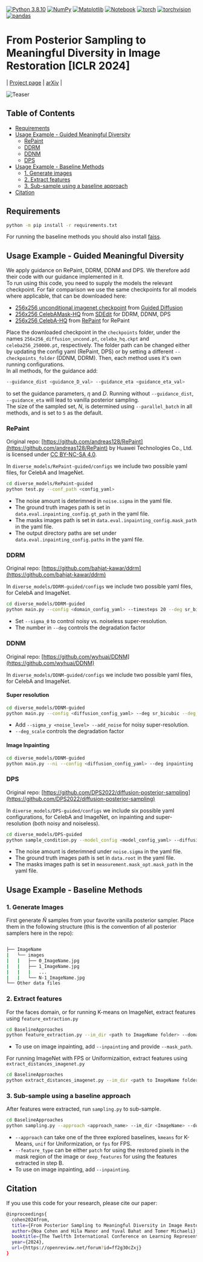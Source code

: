 [![Python 3.8.10](https://img.shields.io/badge/python-3.8.10+-blue?logo=python&logoColor=white)](https://www.python.org/downloads/release/python-3810/)
[![NumPy](https://img.shields.io/badge/numpy-1.24.3+-green?logo=numpy&logoColor=white)](https://pypi.org/project/numpy/1.24.3/)
[![Matplotlib](https://img.shields.io/badge/matplotlib-3.7.1+-green?logo=plotly&logoColor=white)](https://pypi.org/project/matplotlib/3.7.1)
[![Notebook](https://img.shields.io/badge/notebook-6.5.4+-green?logo=jupyter&logoColor=white)](https://pypi.org/project/notebook/6.5.4)
[![torch](https://img.shields.io/badge/torch-2.0.0+-green?logo=pytorch&logoColor=white)](https://pytorch.org/)
[![torchvision](https://img.shields.io/badge/torchvision-0.15.1+-green?logo=pytorch&logoColor=white)](https://pytorch.org/)
[![pandas](https://img.shields.io/badge/pandas-2.0.1+-green?logo=pandas&logoColor=white)](https://pypi.org/project/pandas/2.0.1/)

# From Posterior Sampling to Meaningful Diversity in Image Restoration [ICLR 2024]

| [Project page](https://noa-cohen.github.io/MeaningfulDiversityInIR/) | [arXiv](https://arxiv.org/abs/2310.16047) | 

![Teaser](https://github.com/noac-github/MeaningfulDiversity/blob/main/Teaser.jpg?raw=true)


## Table of Contents

- [Requirements](#requirements)
- [Usage Example - Guided Meaningful Diversity](#usage-example---guided-meaningful-diversity)
    - [RePaint](#repaint)
    - [DDRM](#ddrm)
    - [DDNM](#ddnm)
    - [DPS](#dps)
- [Usage Example - Baseline Methods](#usage-example---baseline-methods)
  - [1. Generate images](#1-generate-images)
  - [2. Extract features](#2-extract-features)
  - [3. Sub-sample using a baseline approach](#3-sub-sample-using-a-baseline-approach)
- [Citation](#citation)

## Requirements

```bash
python -m pip install -r requirements.txt
```

For running the baseline methods you should also install [faiss](https://github.com/facebookresearch/faiss/blob/main/INSTALL.md).


## Usage Example - Guided Meaningful Diversity

We apply guidance on RePaint, DDRM, DDNM and DPS. We therefore add their code with our guidance implemented in it.  
To run using this code, you need to supply the models the relevant checkpoint. For fair comparison we use the same checkpoints for all models where applicable, that can be downloaded here:

- [256x256 unconditional imagenet checkpoint](https://openaipublic.blob.core.windows.net/diffusion/jul-2021/256x256_diffusion_uncond.pt) from [Guided Diffusion](https://github.com/openai/guided-diffusion)
- [256x256 CelebAMask-HQ](https://image-editing-test-12345.s3-us-west-2.amazonaws.com/checkpoints/celeba_hq.ckpt) from [SDEdit](https://github.com/ermongroup/SDEdit) for DDRM, DDNM, DPS
- [256x256 CelebA-HQ](https://drive.google.com/uc?id=1norNWWGYP3EZ_o05DmoW1ryKuKMmhlCX) from [RePaint](https://github.com/andreas128/RePaint) for RePaint

Place the downloaded checkpoint in the `checkpoints` folder, under the names `256x256_diffusion_uncond.pt`, `celeba_hq.ckpt` and `celeba256_250000.pt`, respectively.
The folder path can be changed either by updating the config yaml (RePaint, DPS) or by setting a different `--checkpoints_folder` (DDNM, DDRM).
Then, each method uses it's own running configurations.  
In all methods, for the guidance add:

```bash
--guidance_dist <guidance_D_val> --guidance_eta <guidance_eta_val>
```

to set the guidance parameters, $\eta$ and $D$. Running without `--guidance_dist`, `--guidance_eta` will lead to vanilla posterior sampling.  
The size of the sampled set, $N$, is determined using `--parallel_batch` in all methods, and is set to `5` as the default.  

### RePaint
Original repo: [https://github.com/andreas128/RePaint](https://github.com/andreas128/RePaint)
by Huawei Technologies Co., Ltd. is licensed under [CC BY-NC-SA 4.0](https://creativecommons.org/licenses/by-nc-sa/4.0/legalcode).

In `diverse_models/RePaint-guided/configs` we include two possible yaml files, for CelebA and ImageNet.  

```bash
cd diverse_models/RePaint-guided
python test.py --conf_path <config_yaml>
```

- The noise amount is deterimned in `noise.sigma` in the yaml file.
- The ground truth images path is set in `data.eval.inpainting_config.gt_path` in the yaml file.
- The masks images path is set in `data.eval.inpainting_config.mask_path` in the yaml file.
- The output directory paths are set under `data.eval.inpainting_config.paths` in the yaml file.

### DDRM
Original repo: [https://github.com/bahjat-kawar/ddrm](https://github.com/bahjat-kawar/ddrm)

In `diverse_models/DDRM-guided/configs` we include two possible yaml files, for CelebA and ImageNet.  

```bash
cd diverse_models/DDRM-guided
python main.py --config <domain_config_yaml> --timesteps 20 --deg sr_bicubic16 -i <out_dir_path>  --sigma_0 <noise_level> --path_y <path_to_gt_images>
```

- Set `--sigma_0` to control noisy vs. noiseless super-resolution.
- The number in `--deg` controls the degradation factor

### DDNM
Original repo: [https://github.com/wyhuai/DDNM](https://github.com/wyhuai/DDNM)

In `diverse_models/DDNM-guided/configs` we include two possible yaml files, for CelebA and ImageNet.  

#### Super resolution

```bash
cd diverse_models/DDNM-guided
python main.py --config <diffusion_config_yaml> --deg sr_bicubic --deg_scale <deg_scale> --path_y <path_to_gt_images> -i <out_dir_path> --parallel_batch <N>
```

- Add `--sigma_y <noise_level> --add_noise` for noisy super-resolution.
- `--deg_scale` controls the degradation factor

#### Image Inpainting

```bash
cd diverse_models/DDNM-guided
python main.py --ni --config <diffusion_config_yaml> --deg inpainting --path_y <path_to_gt_images> --path_masks <path_to_mask_images> -i <out_dir_path> --parallel_batch <N>
```

### DPS
Original repo: [https://github.com/DPS2022/diffusion-posterior-sampling](https://github.com/DPS2022/diffusion-posterior-sampling)

In `diverse_models/DPS-guided/configs` we include six possible yaml configurations, for CelebA and ImageNet, on inpainting and super-resolution (both noisy and noiseless).  

```bash
cd diverse_models/DPS-guided
python sample_condition.py --model_config <model_config_yaml> --diffusion_config <diffusion_config_yaml> --task_config <task_config_yaml> --save_dir <out_dir_path>
```

- The noise amount is deterimned under `noise.sigma` in the yaml file.
- The ground truth images path is set in `data.root` in the yaml file.
- The masks images path is set in `measurement.mask_opt.mask_path` in the yaml file.

## Usage Example - Baseline Methods

### 1. Generate Images

First generate $\tilde{N}$ samples from your favorite vanilla posterior sampler. Place them in the following structure (this is the convention of all posterior samplers here in the repo):

```bash

├── ImageName
|   └── images
|   |	├── 0_ImageName.jpg
|   |	├── 1_ImageName.jpg
|   |   |   ...
|   |	└── N-1_ImageName.jpg
└── Other data files
```

### 2. Extract features

For the faces domain, or for running K-means on ImageNet, extract features using `feature_extraction.py`

```bash
cd BaselineApproaches
python feature_extraction.py --im_dir <path to ImageName folder> --domain <faces|inet> 
```

- To use on image inpainting, add `--inpainting` and provide `--mask_path`.

For running ImageNet with FPS or Uniformizaition, extract features using `extract_distances_imagenet.py`

```bash
cd BaselineApproaches
python extract_distances_imagenet.py --im_dir <path to ImageName folder> --domain <faces|inet> 
```

### 3. Sub-sample using a baseline approach

After features were extracted, run `sampling.py` to sub-sample.

```bash
cd BaselineApproaches
python sampling.py --approach <approach_name> --im_dir <ImageName> --domain <faces|inet> --feature_type <patch|deep_features> --
```

- `--approach` can take one of the three explored baselines, `kmeans` for K-Means, `unif` for Uniformization, or `fps` for FPS.
- `--feature_type` can be either `patch` for using the restored pixels in the mask region of the image or `deep_features` for using the features extracted in step B.
- To use on image inpainting, add `--inpainting`.

## Citation

If you use this code for your research, please cite our paper:

```bash
@inproceedings{
  cohen2024from,
  title={From Posterior Sampling to Meaningful Diversity in Image Restoration},
  author={Noa Cohen and Hila Manor and Yuval Bahat and Tomer Michaeli},
  booktitle={The Twelfth International Conference on Learning Representations},
  year={2024},
  url={https://openreview.net/forum?id=ff2g30cZxj}
}
```

